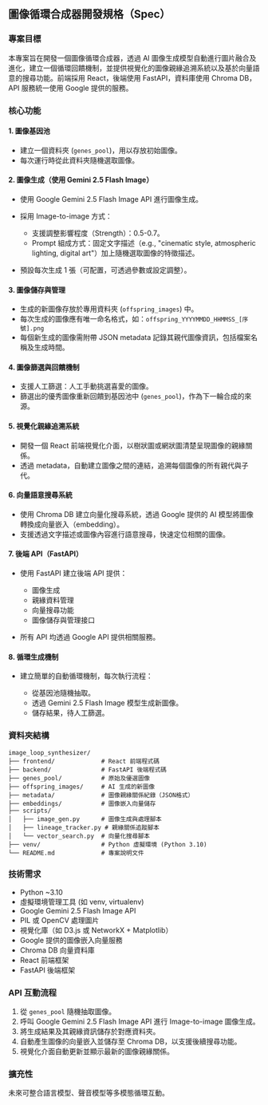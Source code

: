 ## 圖像循環合成器開發規格（Spec）

### 專案目標

本專案旨在開發一個圖像循環合成器，透過 AI 圖像生成模型自動進行圖片融合及進化，建立一個循環回饋機制，並提供視覺化的圖像親緣追溯系統以及基於向量語意的搜尋功能。前端採用 React，後端使用 FastAPI，資料庫使用 Chroma DB，API 服務統一使用 Google 提供的服務。

### 核心功能

#### 1. 圖像基因池

* 建立一個資料夾 (`genes_pool`)，用以存放初始圖像。
* 每次運行時從此資料夾隨機選取圖像。

#### 2. 圖像生成（使用 Gemini 2.5 Flash Image）

* 使用 Google Gemini 2.5 Flash Image API 進行圖像生成。
* 採用 Image-to-image 方式：

  * 支援調整影響程度（Strength）：0.5-0.7。
  * Prompt 組成方式：固定文字描述（e.g., "cinematic style, atmospheric lighting, digital art"）加上隨機選取圖像的特徵描述。
* 預設每次生成 1 張（可配置，可透過參數或設定調整）。

#### 3. 圖像儲存與管理

* 生成的新圖像存放於專用資料夾 (`offspring_images`) 中。
* 每次生成的圖像應有唯一命名格式，如：`offspring_YYYYMMDD_HHMMSS_[序號].png`
* 每個新生成的圖像需附帶 JSON metadata 記錄其親代圖像資訊，包括檔案名稱及生成時間。

#### 4. 圖像篩選與回饋機制

* 支援人工篩選：人工手動挑選喜愛的圖像。
* 篩選出的優秀圖像重新回饋到基因池中 (`genes_pool`)，作為下一輪合成的來源。

#### 5. 視覺化親緣追溯系統

* 開發一個 React 前端視覺化介面，以樹狀圖或網狀圖清楚呈現圖像的親緣關係。
* 透過 metadata，自動建立圖像之間的連結，追溯每個圖像的所有親代與子代。

#### 6. 向量語意搜尋系統

* 使用 Chroma DB 建立向量化搜尋系統，透過 Google 提供的 AI 模型將圖像轉換成向量嵌入（embedding）。
* 支援透過文字描述或圖像內容進行語意搜尋，快速定位相關的圖像。

#### 7. 後端 API（FastAPI）

* 使用 FastAPI 建立後端 API 提供：

  * 圖像生成
  * 親緣資料管理
  * 向量搜尋功能
  * 圖像儲存與管理接口
* 所有 API 均透過 Google API 提供相關服務。

#### 8. 循環生成機制

* 建立簡單的自動循環機制，每次執行流程：

  * 從基因池隨機抽取。
  * 透過 Gemini 2.5 Flash Image 模型生成新圖像。
  * 儲存結果，待人工篩選。

### 資料夾結構

```
image_loop_synthesizer/
├── frontend/             # React 前端程式碼
├── backend/              # FastAPI 後端程式碼
├── genes_pool/           # 原始及優選圖像
├── offspring_images/     # AI 生成的新圖像
├── metadata/             # 圖像親緣關係紀錄（JSON格式）
├── embeddings/           # 圖像嵌入向量儲存
├── scripts/
│   ├── image_gen.py      # 圖像生成與處理腳本
│   ├── lineage_tracker.py # 親緣關係追蹤腳本
│   └── vector_search.py  # 向量化搜尋腳本
├── venv/                 # Python 虛擬環境 (Python 3.10)
└── README.md             # 專案說明文件
```

### 技術需求

* Python \~3.10
* 虛擬環境管理工具 (如 venv, virtualenv)
* Google Gemini 2.5 Flash Image API
* PIL 或 OpenCV 處理圖片
* 視覺化庫（如 D3.js 或 NetworkX + Matplotlib）
* Google 提供的圖像嵌入向量服務
* Chroma DB 向量資料庫
* React 前端框架
* FastAPI 後端框架

### API 互動流程

1. 從 `genes_pool` 隨機抽取圖像。
2. 呼叫 Google Gemini 2.5 Flash Image API 進行 Image-to-image 圖像生成。
3. 將生成結果及其親緣資訊儲存於對應資料夾。
4. 自動產生圖像的向量嵌入並儲存至 Chroma DB，以支援後續搜尋功能。
5. 視覺化介面自動更新並顯示最新的圖像親緣關係。

### 擴充性

未來可整合語言模型、聲音模型等多模態循環互動。
